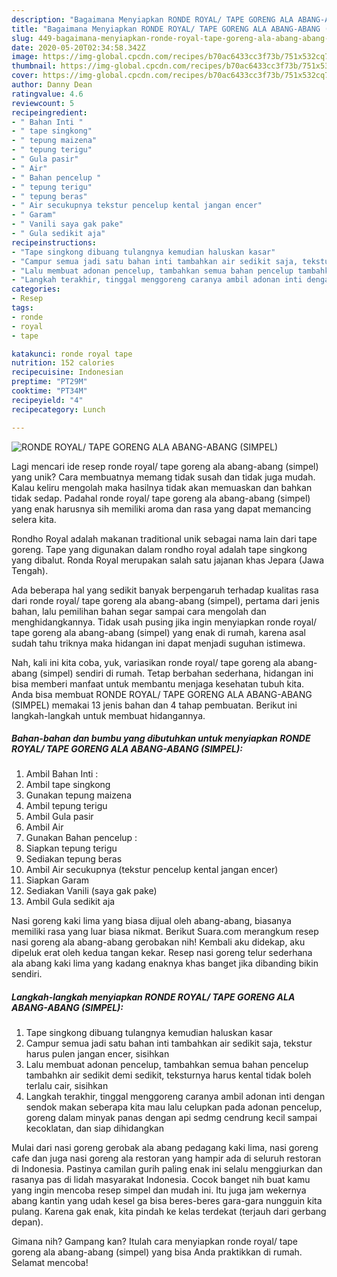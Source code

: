 ```yaml
---
description: "Bagaimana Menyiapkan RONDE ROYAL/ TAPE GORENG ALA ABANG-ABANG (SIMPEL) Anti Gagal"
title: "Bagaimana Menyiapkan RONDE ROYAL/ TAPE GORENG ALA ABANG-ABANG (SIMPEL) Anti Gagal"
slug: 449-bagaimana-menyiapkan-ronde-royal-tape-goreng-ala-abang-abang-simpel-anti-gagal
date: 2020-05-20T02:34:58.342Z
image: https://img-global.cpcdn.com/recipes/b70ac6433cc3f73b/751x532cq70/ronde-royal-tape-goreng-ala-abang-abang-simpel-foto-resep-utama.jpg
thumbnail: https://img-global.cpcdn.com/recipes/b70ac6433cc3f73b/751x532cq70/ronde-royal-tape-goreng-ala-abang-abang-simpel-foto-resep-utama.jpg
cover: https://img-global.cpcdn.com/recipes/b70ac6433cc3f73b/751x532cq70/ronde-royal-tape-goreng-ala-abang-abang-simpel-foto-resep-utama.jpg
author: Danny Dean
ratingvalue: 4.6
reviewcount: 5
recipeingredient:
- " Bahan Inti "
- " tape singkong"
- " tepung maizena"
- " tepung terigu"
- " Gula pasir"
- " Air"
- " Bahan pencelup "
- " tepung terigu"
- " tepung beras"
- " Air secukupnya tekstur pencelup kental jangan encer"
- " Garam"
- " Vanili saya gak pake"
- " Gula sedikit aja"
recipeinstructions:
- "Tape singkong dibuang tulangnya kemudian haluskan kasar"
- "Campur semua jadi satu bahan inti tambahkan air sedikit saja, tekstur harus pulen jangan encer, sisihkan"
- "Lalu membuat adonan pencelup, tambahkan semua bahan pencelup tambahkn air sedikit demi sedikit, teksturnya harus kental tidak boleh terlalu cair, sisihkan"
- "Langkah terakhir, tinggal menggoreng caranya ambil adonan inti dengan sendok makan seberapa kita mau lalu celupkan pada adonan pencelup, goreng dalam minyak panas dengan api sedmg cendrung kecil sampai kecoklatan, dan siap dihidangkan"
categories:
- Resep
tags:
- ronde
- royal
- tape

katakunci: ronde royal tape 
nutrition: 152 calories
recipecuisine: Indonesian
preptime: "PT29M"
cooktime: "PT34M"
recipeyield: "4"
recipecategory: Lunch

---
```



![RONDE ROYAL/ TAPE GORENG ALA ABANG-ABANG (SIMPEL)](https://img-global.cpcdn.com/recipes/b70ac6433cc3f73b/751x532cq70/ronde-royal-tape-goreng-ala-abang-abang-simpel-foto-resep-utama.jpg)

Lagi mencari ide resep ronde royal/ tape goreng ala abang-abang (simpel) yang unik? Cara membuatnya memang tidak susah dan tidak juga mudah. Kalau keliru mengolah maka hasilnya tidak akan memuaskan dan bahkan tidak sedap. Padahal ronde royal/ tape goreng ala abang-abang (simpel) yang enak harusnya sih memiliki aroma dan rasa yang dapat memancing selera kita.

Rondho Royal adalah makanan traditional unik sebagai nama lain dari tape goreng. Tape yang digunakan dalam rondho royal adalah tape singkong yang dibalut. Ronda Royal merupakan salah satu jajanan khas Jepara (Jawa Tengah).

Ada beberapa hal yang sedikit banyak berpengaruh terhadap kualitas rasa dari ronde royal/ tape goreng ala abang-abang (simpel), pertama dari jenis bahan, lalu pemilihan bahan segar sampai cara mengolah dan menghidangkannya. Tidak usah pusing jika ingin menyiapkan ronde royal/ tape goreng ala abang-abang (simpel) yang enak di rumah, karena asal sudah tahu triknya maka hidangan ini dapat menjadi suguhan istimewa.


Nah, kali ini kita coba, yuk, variasikan ronde royal/ tape goreng ala abang-abang (simpel) sendiri di rumah. Tetap berbahan sederhana, hidangan ini bisa memberi manfaat untuk membantu menjaga kesehatan tubuh kita. Anda bisa membuat RONDE ROYAL/ TAPE GORENG ALA ABANG-ABANG (SIMPEL) memakai 13 jenis bahan dan 4 tahap pembuatan. Berikut ini langkah-langkah untuk membuat hidangannya.

<!--inarticleads1-->

##### Bahan-bahan dan bumbu yang dibutuhkan untuk menyiapkan RONDE ROYAL/ TAPE GORENG ALA ABANG-ABANG (SIMPEL):

1. Ambil  Bahan Inti :
1. Ambil  tape singkong
1. Gunakan  tepung maizena
1. Ambil  tepung terigu
1. Ambil  Gula pasir
1. Ambil  Air
1. Gunakan  Bahan pencelup :
1. Siapkan  tepung terigu
1. Sediakan  tepung beras
1. Ambil  Air secukupnya (tekstur pencelup kental jangan encer)
1. Siapkan  Garam
1. Sediakan  Vanili (saya gak pake)
1. Ambil  Gula sedikit aja


Nasi goreng kaki lima yang biasa dijual oleh abang-abang, biasanya memiliki rasa yang luar biasa nikmat. Berikut Suara.com merangkum resep nasi goreng ala abang-abang gerobakan nih! Kembali aku didekap, aku dipeluk erat oleh kedua tangan kekar. Resep nasi goreng telur sederhana ala abang kaki lima yang kadang enaknya khas banget jika dibanding bikin sendiri. 

<!--inarticleads2-->

##### Langkah-langkah menyiapkan RONDE ROYAL/ TAPE GORENG ALA ABANG-ABANG (SIMPEL):

1. Tape singkong dibuang tulangnya kemudian haluskan kasar
1. Campur semua jadi satu bahan inti tambahkan air sedikit saja, tekstur harus pulen jangan encer, sisihkan
1. Lalu membuat adonan pencelup, tambahkan semua bahan pencelup tambahkn air sedikit demi sedikit, teksturnya harus kental tidak boleh terlalu cair, sisihkan
1. Langkah terakhir, tinggal menggoreng caranya ambil adonan inti dengan sendok makan seberapa kita mau lalu celupkan pada adonan pencelup, goreng dalam minyak panas dengan api sedmg cendrung kecil sampai kecoklatan, dan siap dihidangkan


Mulai dari nasi goreng gerobak ala abang pedagang kaki lima, nasi goreng cafe dan juga nasi goreng ala restoran yang hampir ada di seluruh restoran di Indonesia. Pastinya camilan gurih paling enak ini selalu menggiurkan dan rasanya pas di lidah masyarakat Indonesia. Cocok banget nih buat kamu yang ingin mencoba resep simpel dan mudah ini. Itu juga jam wekernya abang kantin yang udah kesel ga bisa beres-beres gara-gara nungguin kita pulang. Karena gak enak, kita pindah ke kelas terdekat (terjauh dari gerbang depan). 

Gimana nih? Gampang kan? Itulah cara menyiapkan ronde royal/ tape goreng ala abang-abang (simpel) yang bisa Anda praktikkan di rumah. Selamat mencoba!
